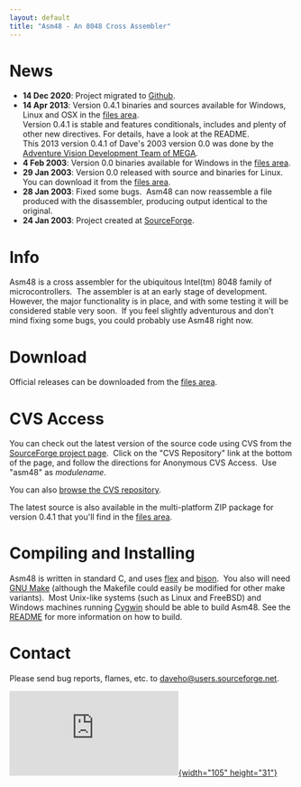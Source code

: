 ```yaml
---
layout: default
title: "Asm48 - An 8048 Cross Assembler"
---
```


News
====

-   **14 Dec 2020**: Project migrated to [Github](https://github.com).
-   **14 Apr 2013**: Version 0.4.1 binaries and sources available for
    Windows, Linux and OSX in the [files
    area](http://sourceforge.net/project/showfiles.php?group_id=72293).\
    Version 0.4.1 is stable and features conditionals, includes and
    plenty of other new directives. For details, have a look at the
    README.\
    This 2013 version 0.4.1 of Dave\'s 2003 version 0.0 was done by the
    [Adventure Vision Development Team of
    MEGA](http://www.adventurevision.net).
-   **4 Feb 2003**: Version 0.0 binaries available for Windows in the
    [files
    area](http://sourceforge.net/project/showfiles.php?group_id=72293).
-   **29 Jan 2003**: Version 0.0 released with source and binaries for
    Linux.  You can download it from the [files
    area](http://sourceforge.net/project/showfiles.php?group_id=72293).
-   **28 Jan 2003**: Fixed some bugs.  Asm48 can now reassemble a file
    produced with the disassembler, producing output identical to the
    original.
-   **24 Jan 2003**: Project created at
    [SourceForge](http://sourceforge.net/).

Info
====

Asm48 is a cross assembler for the ubiquitous Intel(tm) 8048 family of
microcontrollers.  The assembler is at an early stage of development. 
However, the major functionality is in place, and with some testing it
will be considered stable very soon.  If you feel slightly adventurous
and don\'t mind fixing some bugs, you could probably use Asm48 right
now.

Download
========

Official releases can be downloaded from the [files
area](http://sourceforge.net/project/showfiles.php?group_id=72293).

CVS Access
==========

You can check out the latest version of the source code using CVS from
the [SourceForge project page](http://sourceforge.net/projects/asm48/). 
Click on the \"CVS Repository\" link at the bottom of the page, and
follow the directions for Anonymous CVS Access.  Use \"asm48\" as
*modulename*.

You can also [browse the CVS
repository](http://asm48.cvs.sourceforge.net/asm48).

The latest source is also available in the multi-platform ZIP package
for version 0.4.1 that you\'ll find in the [files
area](http://sourceforge.net/project/showfiles.php?group_id=72293).

Compiling and Installing
========================

Asm48 is written in standard C, and uses
[flex](http://www.gnu.org/software/flex) and
[bison](http://www.gnu.org/software/bison).  You also will need [GNU
Make](http://www.gnu.org/software/make) (although the Makefile could
easily be modified for other make variants).  Most Unix-like systems
(such as Linux and FreeBSD) and Windows machines running
[Cygwin](http://cygwin.com/) should be able to build Asm48. See the
[README](http://sourceforge.net/projects/asm48/files/asm48/asm48-0.4.1/README/download)
for more information on how to build.

Contact
=======

Please send bug reports, flames, etc. to <daveho@users.sourceforge.net>.

[![SourceForge.net
Logo](http://sourceforge.net/sflogo.php?group_id=72293&type=5){width="105"
height="31"}](http://sourceforge.net)
